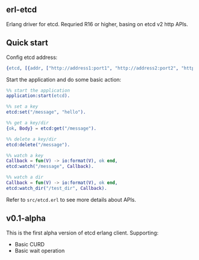 ## erl-etcd

Erlang driver for etcd. Requried R16 or higher, basing on etcd v2 http APIs.

## Quick start

Config etcd address:

```erlang
{etcd, [{addr, ["http://address1:port1", "http://address2:port2", "http://address3:port3"]}]
```

Start the application and do some basic action:

```erlang
%% start the application
application:start(etcd).

%% set a key
etcd:set("/message", "hello").

%% get a key/dir
{ok, Body} = etcd:get("/message").

%% delete a key/dir
etcd:delete("/message").

%% watch a key
Callback = fun(V) -> io:format(V), ok end,
etcd:watch("/message", Callback).

%% watch a dir
Callback = fun(V) -> io:format(V), ok end,
etcd:watch_dir("/test_dir", Callback).


```

Refer to `src/etcd.erl` to see more details about APIs.

## v0.1-alpha
This is the first alpha version of etcd erlang client. Supporting:
- Basic CURD
- Basic wait operation


